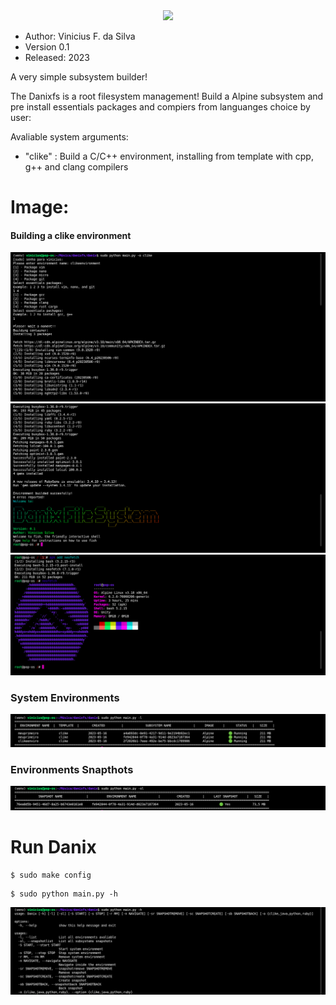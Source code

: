 <html>
<center><img src="https://silvavinicius.com.br/danixfs/logo.png" width="600" height="600"></center>
</html>

* Author: Vinicius F. da Silva
* Version 0.1
* Released: 2023

A very simple subsystem builder!

The Danixfs is a root filesystem management! Build a Alpine subsystem and pre install
essentials packages and compiers from languanges choice by user: 

Avaliable system arguments:

* "clike" : Build a C/C++ environment, installing from template with cpp, g++ and clang compilers


# Image:

#### Building a clike environment

![](./img/img_i.png)
![](./img/img_ii.png)
![](./img/img_iii.png)
### System Environments

![](./img/img_iv.png)
### Environments Snapthots

![](./img/img_v.png)

# Run Danix

```shell 
$ sudo make config
```

```shell 
$ sudo python main.py -h
```

![](./img/img_vi.png)